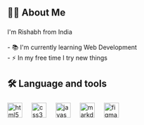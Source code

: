<br clear="both">

<h2 align="left">👩‍💻  About Me</h2>

###

<p align="left">I'm Rishabh from India<br><br>- 📚 I'm currently learning Web Development<br>- ⚡ In my free time I try new things</p>

###

<h2 align="left">🛠 Language and tools</h2>

###

<div align="left">
  <img src="https://img.shields.io/badge/HTML5-E34F26?logo=html5&logoColor=white&style=for-the-badge" height="34" alt="html5 logo"  />
  <img width="13" />
  <img src="https://img.shields.io/badge/CSS3-1572B6?logo=css3&logoColor=white&style=for-the-badge" height="34" alt="css3 logo"  />
  <img width="13" />
  <img src="https://img.shields.io/badge/JavaScript-F7DF1E?logo=javascript&logoColor=black&style=for-the-badge" height="34" alt="javascript logo"  />
  <img width="13" />
  <img src="https://img.shields.io/badge/Markdown-000000?logo=markdown&logoColor=white&style=for-the-badge" height="34" alt="markdown logo"  />
  <img width="13" />
  <img src="https://img.shields.io/badge/Figma-F24E1E?logo=figma&logoColor=white&style=for-the-badge" height="34" alt="figma logo"  />
</div>

###
